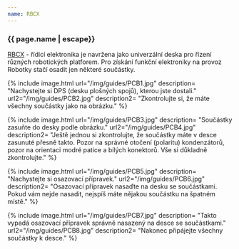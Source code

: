 ```yaml
---
name: RBCX
---
```

### {{ page.name | escape}}

[RBCX](https://github.com/RoboticsBrno/RB3204-RBCX) - řídicí elektronika je navržena jako univerzální deska pro řízení různých robotických platforem. Pro získání funkční elektroniky na provoz Robotky stačí osadit jen některé součástky.

{% include image.html
    url="/img/guides/PCB1.jpg"
    description=
        "Nachystejte si DPS (desku plošných spojů), kterou jste dostali."
    url2="/img/guides/PCB2.jpg"
    description2=
        "Zkontrolujte si, že máte všechny součástky jako na obrázku."
%}

{% include image.html
    url="/img/guides/PCB3.jpg"
    description=
        "Součástky zasuňte do desky podle obrázku."
    url2="/img/guides/PCB4.jpg"
    description2=
        "Ještě jednou si zkontrolujte, že součástky máte v desce zasunuté přesně takto. Pozor na správné otočení (polaritu) kondenzátorů, pozor na orientaci modré patice a bílých konektorů. Vše si důkladně zkontrolujte."
%}

{% include image.html
    url="/img/guides/PCB5.jpg"
    description=
        "Nachystejte si osazovací přípravek."
    url2="/img/guides/PCB6.jpg"
    description2=
        "Osazovací přípravek nasaďte na desku se součástkami. Pokud vám nejde nasadit, nejspíš máte nějakou součástku na špatném místě."
%}

{% include image.html
    url="/img/guides/PCB7.jpg"
    description=
        "Takto vypadá osazovací přípravek správně nasazený na desce se součástkami."
    url2="/img/guides/PCB8.jpg"
    description2=
        "Nakonec připájejte všechny součástky k desce."
%}
